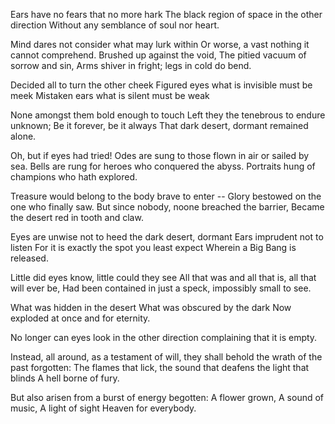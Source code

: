 Ears have no fears that no more hark
The black region of space in the other direction
Without any semblance of soul nor heart.

Mind dares not consider what may lurk within
Or worse, a vast nothing it cannot comprehend.
Brushed up against the void,
The pitied vacuum of sorrow and sin,
Arms shiver in fright; legs in cold do bend.

Decided all to turn the other cheek
Figured eyes what is invisible must be meek
Mistaken ears what is silent must be weak

None amongst them bold enough to touch
Left they the tenebrous to endure unknown;
Be it forever, be it always
That dark desert, dormant remained alone.

Oh, but if eyes had tried!
Odes are sung to those flown in air or sailed by sea.
Bells are rung for heroes who conquered the abyss.
Portraits hung of champions who hath explored.

Treasure would belong to the body brave to enter --
Glory bestowed on the one who finally saw.
But since nobody, noone breached the barrier,
Became the desert red in tooth and claw.

Eyes are unwise not to heed the dark desert, dormant
Ears imprudent not to listen
For it is exactly the spot you least expect
Wherein a Big Bang is released.

Little did eyes know, little could they see
All that was and all that is, all that will ever be,
Had been contained in just a speck, impossibly small to see.

What was hidden in the desert
What was obscured by the dark
Now exploded at once and for eternity.

No longer can eyes look in the other direction
complaining that it is empty.

Instead, all around, as a testament of will,
they shall behold the wrath of the past forgotten:
The flames that lick,
the sound that deafens
the light that blinds
A hell borne of fury.

But also arisen from a burst of energy begotten:
A flower grown,
A sound of music,
A light of sight
Heaven for everybody.